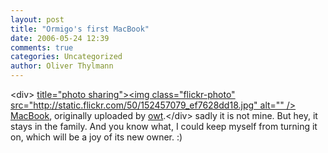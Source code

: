 ```yaml
---
layout: post
title: "Ormigo's first MacBook"
date: 2006-05-24 12:39
comments: true
categories: Uncategorized
author: Oliver Thylmann
---
```



&lt;div&gt;	[ title=&quot;photo sharing&quot;&gt;&lt;img class=&quot;flickr-photo&quot; src=&quot;http://static.flickr.com/50/152457079_ef7628dd18.jpg&quot; alt=&quot;&quot; /&gt;](http://www.flickr.com/photos/oliver/152457079/)	[MacBook](http://www.flickr.com/photos/oliver/152457079/), originally uploaded by [owt](http://www.flickr.com/people/oliver/).&lt;/div&gt;					sadly it is not mine. But hey, it stays in the family. And you know what, I could keep myself from turning it on, which will be a joy of its new owner. :)

